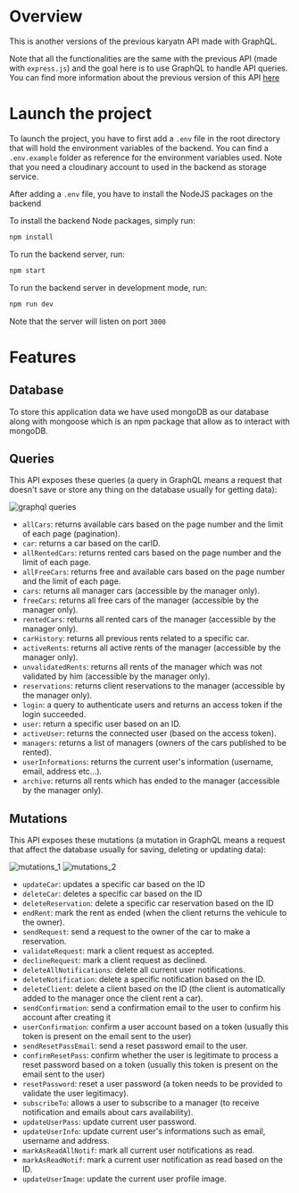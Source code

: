 # Overview 
This is another versions of the previous karyatn API made with GraphQL.

Note that all the functionalities are the same with the previous API (made with `express.js`) and the goal here is to use GraphQL to handle API queries. You can find more information about the previous version of this API [here](https://www.amirghedira.com/project/Karyatn%20Backend/Nodejs%20-%20Express%20-%20MongoDB/60d7487ad7e12a0017340e70)

# Launch the project
To launch the project, you have to first add a `.env` file in the root directory that will hold the environment variables of the backend. You can find a `.env.example` folder as reference for the environment variables used.
Note that you need a cloudinary account to used in the backend as storage service.

After adding a `.env` file, you have to install the NodeJS packages on the backend

To install the backend Node packages, simply run:
``` bash
npm install
```
To run the backend server, run:
``` bash
npm start
```
To run the backend server in development mode, run:
``` bash
npm run dev
```
Note that the server will listen on port `3000`

# Features
## Database
To store this application data we have used mongoDB as our database along with mongoose which is an npm package that allow as to interact with mongoDB.

## Queries
This API exposes these queries (a query in GraphQL means a request that doesn't save or store any thing on the database usually for getting data):

![graphql queries](https://amirplatform.s3.eu-central-1.amazonaws.com/project/gnw1ytn76bor1agfdnpc.png)

* `allCars`: returns available cars based on the page number and the limit of each page (pagination).
* `car`: returns a car based on the carID.
* `allRentedCars`: returns rented cars based on the page number and the limit of each page.
* `allFreeCars`: returns free and available cars based on the page number and the limit of each page.
* `cars`: returns all manager cars (accessible by the manager only).
* `freeCars`: returns all free cars of the manager (accessible by the manager only).
* `rentedCars`: returns all rented cars of the manager (accessible by the manager only).
* `carHistory`: returns all previous rents related to a specific car.
* `activeRents`: returns all active rents of the manager (accessible by the manager only).
* `unvalidatedRents`: returns all rents of the manager which was not validated by him (accessible by the manager only).
* `reservations`: returns client reservations to the manager (accessible by the manager only).
* `login`: a query to authenticate users and returns an access token if the login succeeded.
* `user`: return a specific user based on an ID.
* `activeUser`: returns the connected user (based on the access token).
* `managers`: returns a list of managers (owners of the cars published to be rented).
* `userInformations`: returns the current user's information (username, email, address etc...).
* `archive`: returns all rents which has ended to the manager (accessible by the manager only).

## Mutations
This API exposes these mutations (a mutation in GraphQL means a request that affect the database usually for saving, deleting or updating data):

![mutations_1](https://amirplatform.s3.eu-central-1.amazonaws.com/project/sodkv2eogadbgugh8sg4.png)
![mutations_2](https://amirplatform.s3.eu-central-1.amazonaws.com/project/iyh4xa4ls4pmvpzz6gzq.png)

* `updateCar`:  updates a specific car based on the ID
* `deleteCar`:  deletes a specific  car based on the ID
* `deleteReservation`:  delete a specific car reservation based on the ID
* `endRent`:  mark the rent as ended (when the client returns the vehicule to the owner).
* `sendRequest`: send a request to the owner of the car to make a reservation.
* `validateRequest`: mark a client request as accepted.
* `declineRequest`: mark a client request as declined.
* `deleteAllNotifications`:  delete all current user notifications.
* `deleteNotification`:  delete a specific notification based on the ID.
* `deleteClient`:  delete a client based on the ID (the client is automatically added to the manager once the client rent a car).
* `sendConfirmation`:  send a confirmation email to the user to confirm his account after creating it
* `userConfirmation`: confirm a user account based on a token (usually this token is present on the email sent to the user) 
* `sendResetPassEmail`:  send a reset password email to the user.
* `confirmResetPass`:  confirm whether the user is legitimate to process a reset password based on a token (usually this token is present on the email sent to the user)
* `resetPassword`: reset a user password (a token needs to be provided to validate the user legitimacy).
* `subscribeTo`: allows a user to subscribe to a manager (to receive notification and emails about cars availability). 
* `updateUserPass`: update current user password.
 * `updateUserInfo`: update current user's informations such as email, username and address.
 * `markAsReadAllNotif`: mark all current user notifications as read.
 * `markAsReadNotif`: mark a current user notification as read based on the ID.
 * `updateUserImage`: update the current user profile image.
